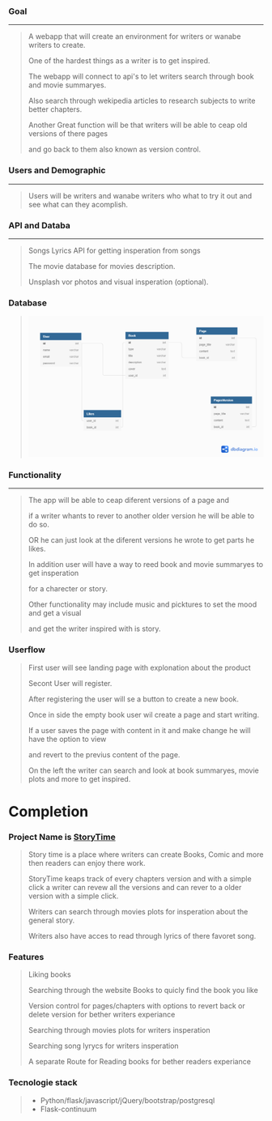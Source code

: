 ### Goal
---
> A webapp that will create an environment for writers or wanabe writers to create.
> 
> One of the hardest things as a writer is to get inspired.
> 
> The webapp will connect to api's to let writers search through book and movie summaryes.
> 
> Also search through wekipedia articles to research subjects to write better chapters.
> 
> Another Great function will be that writers will be able to ceap old versions of there pages 
> 
> and go back to them also known as version control.
> 


### Users and Demographic
---
> Users will be writers and wanabe writers who what to try it out and see what can they acomplish.

### API and Databa
---
> Songs Lyrics API for getting insperation from songs
>
> The movie database for movies description.
> 
> Unsplash vor photos and visual insperation (optional).


### Database 
> ![Alt text](/static/pics/db_model.png)

### Functionality
---
> The app will be able to ceap diferent versions of a page and
> 
> if a writer whants to rever to another older version he will be able to do so.
> 
> OR he can just look at the diferent versions he wrote to get parts he likes.
> 
> In addition user will have a way to reed book and movie summaryes to get insperation
> 
> for a charecter or story.
> 
> Other functionality may include music and picktures to set the mood and get a visual 
> 
> and get the writer inspired with is story.


### Userflow
> First user will see landing page with explonation about the product
> 
> Secont User will register.
> 
> After registering the user will se a button to create a new book.
> 
> Once in side the empty book user wil create a page and start writing.
> 
> If a user saves the page with content in it and make change he will have the option to view 
> 
> and revert to the previus content of the page.
> 
> On the left the writer can search and look at  book summaryes, movie plots and more to get inspired.

# Completion

### Project Name is [StoryTime](https://story-time-cap1-proj.herokuapp.com/)

> Story time is a place where writers can create Books, Comic and more 
> then readers can enjoy there work.
> 
> StoryTime keaps track of every chapters version and with a simple click a writer can revew all the versions
> and can rever to a older version with a simple click.
> 
> Writers can search through movies plots for insperation about the general story.
> 
> Writers also have acces to read through lyrics of there favoret song.


### Features
> Liking books
> 
> Searching through the website Books to quicly find the book you like
> 
> Version control for pages/chapters with  options to revert back or delete version for bether writers experiance
> 
> Searching through movies plots for writers insperation
> 
> Searching song lyrycs for writers insperation
> 
> A separate Route for Reading books for bether readers experiance

### Tecnologie stack 

> * Python/flask/javascript/jQuery/bootstrap/postgresql
> * Flask-continuum